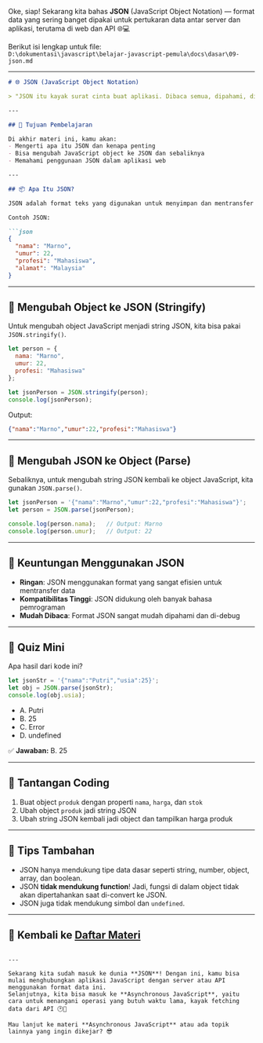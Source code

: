 Oke, siap! Sekarang kita bahas **JSON** (JavaScript Object Notation) — format data yang sering banget dipakai untuk pertukaran data antar server dan aplikasi, terutama di web dan API 🌐💻

Berikut isi lengkap untuk file:  
`D:\dokumentasi\javascript\belajar-javascript-pemula\docs\dasar\09-json.md`

---

```markdown
# 🌐 JSON (JavaScript Object Notation)

> "JSON itu kayak surat cinta buat aplikasi. Dibaca semua, dipahami, dikirim ke penerima." — Dev Pecinta Data

---

## 🎯 Tujuan Pembelajaran

Di akhir materi ini, kamu akan:
- Mengerti apa itu JSON dan kenapa penting
- Bisa mengubah JavaScript object ke JSON dan sebaliknya
- Memahami penggunaan JSON dalam aplikasi web

---

## 📦 Apa Itu JSON?

JSON adalah format teks yang digunakan untuk menyimpan dan mentransfer data. Data dalam JSON disusun dalam pasangan **key** dan **value**, mirip seperti object di JavaScript. Tapi JSON lebih sederhana dan sering digunakan untuk komunikasi antar server dan client.

Contoh JSON:

```json
{
  "nama": "Marno",
  "umur": 22,
  "profesi": "Mahasiswa",
  "alamat": "Malaysia"
}
```

---

## 🔧 Mengubah Object ke JSON (Stringify)

Untuk mengubah object JavaScript menjadi string JSON, kita bisa pakai `JSON.stringify()`.

```javascript
let person = {
  nama: "Marno",
  umur: 22,
  profesi: "Mahasiswa"
};

let jsonPerson = JSON.stringify(person);
console.log(jsonPerson);
```

Output:

```json
{"nama":"Marno","umur":22,"profesi":"Mahasiswa"}
```

---

## 🔄 Mengubah JSON ke Object (Parse)

Sebaliknya, untuk mengubah string JSON kembali ke object JavaScript, kita gunakan `JSON.parse()`.

```javascript
let jsonPerson = '{"nama":"Marno","umur":22,"profesi":"Mahasiswa"}';
let person = JSON.parse(jsonPerson);

console.log(person.nama);   // Output: Marno
console.log(person.umur);   // Output: 22
```

---

## 🧰 Keuntungan Menggunakan JSON

- **Ringan**: JSON menggunakan format yang sangat efisien untuk mentransfer data
- **Kompatibilitas Tinggi**: JSON didukung oleh banyak bahasa pemrograman
- **Mudah Dibaca**: Format JSON sangat mudah dipahami dan di-debug

---

## 🧠 Quiz Mini

Apa hasil dari kode ini?

```javascript
let jsonStr = '{"nama":"Putri","usia":25}';
let obj = JSON.parse(jsonStr);
console.log(obj.usia);
```

- A. Putri  
- B. 25  
- C. Error  
- D. undefined

✅ **Jawaban:** B. 25

---

## 💪 Tantangan Coding

1. Buat object `produk` dengan properti `nama`, `harga`, dan `stok`
2. Ubah object `produk` jadi string JSON
3. Ubah string JSON kembali jadi object dan tampilkan harga produk

---

## 🧠 Tips Tambahan

- JSON hanya mendukung tipe data dasar seperti string, number, object, array, dan boolean. 
- JSON **tidak mendukung function**! Jadi, fungsi di dalam object tidak akan dipertahankan saat di-convert ke JSON.
- JSON juga tidak mendukung simbol dan `undefined`.

---

## 🔁 Kembali ke [Daftar Materi](../../index.md)
```

---

Sekarang kita sudah masuk ke dunia **JSON**! Dengan ini, kamu bisa mulai menghubungkan aplikasi JavaScript dengan server atau API menggunakan format data ini.  
Selanjutnya, kita bisa masuk ke **Asynchronous JavaScript**, yaitu cara untuk menangani operasi yang butuh waktu lama, kayak fetching data dari API 🕑🚀

Mau lanjut ke materi **Asynchronous JavaScript** atau ada topik lainnya yang ingin dikejar? 😎